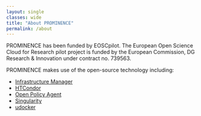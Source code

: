 ```yaml
---
layout: single
classes: wide
title: "About PROMINENCE"
permalink: /about
---
```


PROMINENCE has been funded by EOSCpilot. The European Open Science Cloud for Research pilot project is funded by the European Commission, DG Research & Innovation under contract no. 739563.

PROMINENCE makes use of the open-source technology including:
* [Infrastructure Manager](https://www.grycap.upv.es/im/index.php)
* [HTCondor](http://research.cs.wisc.edu/htcondor/)
* [Open Policy Agent](https://www.openpolicyagent.org/)
* [Singularity](https://www.sylabs.io/singularity/)
* [udocker](https://github.com/indigo-dc/udocker)
